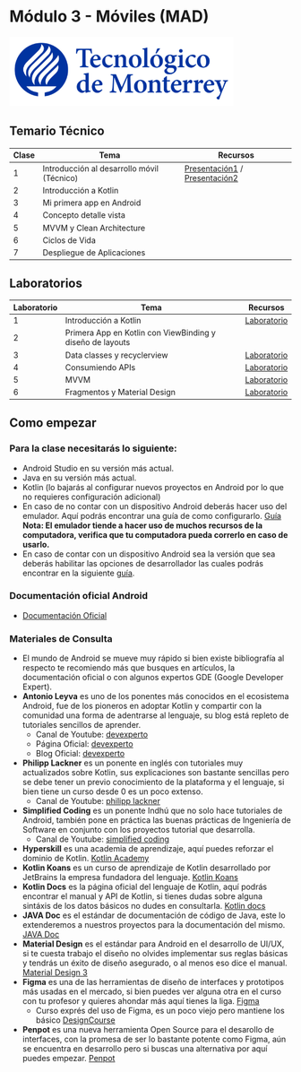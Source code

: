 # Módulo 3 - Móviles (MAD)

![Tec de Monterrey](/images/logotecmty.png)

## Temario Técnico
| Clase | Tema        | Recursos
| ----- | ----------- |-------- |
|   1   | Introducción al desarrollo móvil (Técnico) | [Presentación1](https://docs.google.com/presentation/d/1QriPiwRf9AlTWUCWdEzkP1my3Y2n3eam4UlggxtaqGA/edit?usp=sharing) / [Presentación2](https://docs.google.com/presentation/d/1fMJWpEbnQGd39zwsrzVWm3hM9Myh6mWYS1Tgq8USrls/edit?usp=sharing&resourcekey=0-TC3peTh9IKAQx3IoIxJfGw)  |
|   2   | Introducción a Kotlin |
|   3   | Mi primera app en Android |
|   4   | Concepto detalle vista |
|   5   | MVVM y Clean Architecture |
|   6   | Ciclos de Vida |
|   7   | Despliegue de Aplicaciones |

## Laboratorios
| Laboratorio | Tema        | Recursos |
| ----- | ----------- |---- |
|   1   | Introducción a Kotlin |  [Laboratorio](/mobile/labs/1_intro_kotlin.md) |
|   2   | Primera App en Kotlin con ViewBinding y diseño de layouts |  |
|   3   | Data classes y recyclerview | [Laboratorio](/mobile/labs/3_data_classes_y_recyclerview.md) |
|   4   | Consumiendo APIs | [Laboratorio](/mobile/labs/4_consumiendo_apis.md)
|   5   | MVVM | [Laboratorio](/mobile/labs/5_arquitectura_mvvm.md)  |
|   6   | Fragmentos y Material Design | [Laboratorio](/mobile/labs/6_fragmentos_y_material_design.md)

## Como empezar
### Para la clase necesitarás lo siguiente:

- Android Studio en su versión más actual.
- Java en su versión más actual.
- Kotlin (lo bajarás al configurar nuevos proyectos en Android por lo que no requieres configuración adicional)
- En caso de no contar con un dispositivo Android deberás hacer uso del emulador. Aquí podrás encontrar una guía de como configurarlo. [Guía](https://developer.android.com/design-for-safety/privacy-sandbox/download?hl=es-419#:~:text=Set%20up%20an%20Android%20device%20emulator%20image,-To%20set%20up&text=Install%20the%20latest%20Canary%20build,it%20isn't%20already%20installed.) **Nota: El emulador tiende a hacer uso de muchos recursos de la computadora, verifica que tu computadora pueda correrlo en caso de usarlo.**
- En caso de contar con un dispositivo Android sea la versión que sea deberás habilitar las opciones de desarrollador las cuales podrás encontrar en la siguiente [guía](https://developer.android.com/studio/debug/dev-options?hl=es-419).

### Documentación oficial Android
- [Documentación Oficial](https://developer.android.com/?hl=es-419)

### Materiales de Consulta
- El mundo de Android se mueve muy rápido si bien existe bibliografía al respecto te recomiendo más que busques en artículos, la documentación oficial o con algunos expertos GDE (Google Developer Expert).
- **Antonio Leyva** es uno de los ponentes más conocidos en el ecosistema Android, fue de los pioneros en adoptar Kotlin y compartir con la comunidad una forma de adentrarse al lenguaje, su blog está repleto de tutoriales sencillos de aprender.
  - Canal de Youtube: [devexperto](https://www.youtube.com/@devexperto)
  - Página Oficial: [devexperto](https://devexperto.com/)
  - Blog Oficial: [devexperto](https://devexperto.com/blog/)
- **Philipp Lackner** es un ponente en inglés con tutoriales muy actualizados sobre Kotlin, sus explicaciones son bastante sencillas pero se debe tener un previo conocimiento de la plataforma y el lenguaje, si bien tiene un curso desde 0 es un poco extenso.
  - Canal de Youtube: [philipp lackner](https://www.youtube.com/@PhilippLackner)
- **Simplified Coding** es un ponente Indhú que no solo hace tutoriales de Android, también pone en práctica las buenas prácticas de Ingeniería de Software en conjunto con los proyectos tutorial que desarrolla.
  - Canal de Youtube: [simplified coding](https://www.youtube.com/@SimplifiedCoding)
- **Hyperskill** es una academia de aprendizaje, aquí puedes reforzar el dominio de Kotlin. [Kotlin Academy](https://hyperskill.org/tracks?category=4)
- **Kotlin Koans** es un curso de aprendizaje de Kotlin desarrollado por JetBrains la empresa fundadora del lenguaje. [Kotlin Koans](https://kotlinlang.org/docs/koans.html)
- **Kotlin Docs** es la página oficial del lenguaje de Kotlin, aquí podrás encontrar el manual y API de Kotlin, si tienes dudas sobre alguna sintáxis de los datos básicos no dudes en consultarla. [Kotlin docs](https://kotlinlang.org/docs/home.html)
- **JAVA Doc** es el estándar de documentación de código de Java, este lo extenderemos a nuestros proyectos para la documentación del mismo. [JAVA Doc](https://docs.oracle.com/javase/8/docs/technotes/tools/windows/javadoc.html)
- **Material Design** es el estándar para Android en el desarrollo de UI/UX, si te cuesta trabajo el diseño no olvides implementar sus reglas básicas y tendrás un éxito de diseño asegurado, o al menos eso dice el manual. [Material Design 3](https://m3.material.io/)
- **Figma** es una de las herramientas de diseño de interfaces y prototipos más usadas en el mercado, si bien puedes ver alguna otra en el curso con tu profesor y quieres ahondar más aquí tienes la liga. [Figma](https://www.figma.com/login)
  - Curso exprés del uso de Figma, es un poco viejo pero mantiene los básico [DesignCourse](https://www.youtube.com/watch?v=3q3FV65ZrUs&t=695s)
- **Penpot** es una nueva herramienta Open Source para el desarollo de interfaces, con la promesa de ser lo bastante potente como Figma, aún se encuentra en desarrollo pero si buscas una alternativa por aquí puedes empezar. [Penpot](https://penpot.app/)